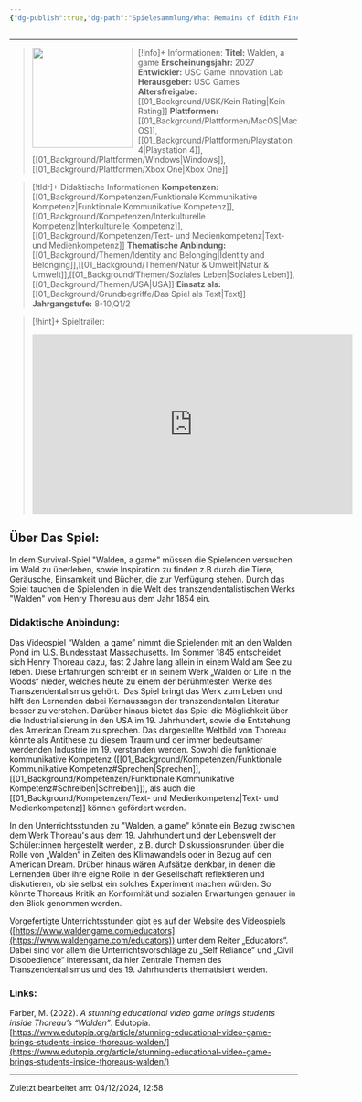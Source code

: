 ```yaml
---
{"dg-publish":true,"dg-path":"Spielesammlung/What Remains of Edith Finch.md","permalink":"/spielesammlung/what-remains-of-edith-finch/","noteIcon":"1"}
---
```


---
>[!info]+ Informationen:
><img src="https://shared.akamai.steamstatic.com/store_item_assets/steam/apps/1011700/capsule_616x353.jpg?t=1655960313" style="float:left;height:175px;padding-right:10px">**Titel:** Walden, a game
>**Erscheinungsjahr:** 2027
>**Entwickler:** USC Game Innovation Lab
>**Herausgeber:** USC Games
>**Altersfreigabe:** [[01_Background/USK/Kein Rating\|Kein Rating]]
>**Plattformen:** [[01_Background/Plattformen/MacOS\|MacOS]],[[01_Background/Plattformen/Playstation 4\|Playstation 4]],[[01_Background/Plattformen/Windows\|Windows]],[[01_Background/Plattformen/Xbox One\|Xbox One]]

>[!tldr]+ Didaktische Informationen
>**Kompetenzen:** [[01_Background/Kompetenzen/Funktionale Kommunikative Kompetenz\|Funktionale Kommunikative Kompetenz]],[[01_Background/Kompetenzen/Interkulturelle Kompetenz\|Interkulturelle Kompetenz]],[[01_Background/Kompetenzen/Text- und Medienkompetenz\|Text- und Medienkompetenz]]
>**Thematische Anbindung:** [[01_Background/Themen/Identity and Belonging\|Identity and Belonging]],[[01_Background/Themen/Natur & Umwelt\|Natur & Umwelt]],[[01_Background/Themen/Soziales Leben\|Soziales Leben]],[[01_Background/Themen/USA\|USA]]
>**Einsatz als:** [[01_Background/Grundbegriffe/Das Spiel als Text\|Text]]
>**Jahrgangstufe:** 8-10,Q1/2

>[!hint]+ Spieltrailer:
><iframe width="560" height="315" src="https://www.youtube.com/embed/OEJ_59hVPgw?si=4KMwPazdIqk3t6LI" title="YouTube video player" frameborder="0" allow="accelerometer; autoplay; clipboard-write; encrypted-media; gyroscope; picture-in-picture; web-share" referrerpolicy="strict-origin-when-cross-origin" allowfullscreen></iframe>


## Über Das Spiel:
In dem Survival-Spiel "Walden, a game" müssen die Spielenden versuchen im Wald zu überleben, sowie Inspiration zu finden z.B durch die Tiere, Geräusche, Einsamkeit und Bücher, die zur Verfügung stehen. Durch das Spiel tauchen die Spielenden in die Welt des transzendentalistischen Werks "Walden" von Henry Thoreau aus dem Jahr 1854 ein. 
### Didaktische Anbindung:
Das Videospiel “Walden, a game” nimmt die Spielenden mit an den Walden Pond im U.S. Bundesstaat Massachusetts. Im Sommer 1845 entscheidet sich Henry Thoreau dazu, fast 2 Jahre lang allein in einem Wald am See zu leben. Diese Erfahrungen schreibt er in seinem Werk „Walden or Life in the Woods“ nieder, welches heute zu einem der berühmtesten Werke des Transzendentalismus gehört.  Das Spiel bringt das Werk zum Leben und hilft den Lernenden dabei Kernaussagen der transzendentalen Literatur besser zu verstehen. Darüber hinaus bietet das Spiel die Möglichkeit über die Industrialisierung in den USA im 19. Jahrhundert, sowie die Entstehung des American Dream zu sprechen. Das dargestellte Weltbild von Thoreau könnte als Antithese zu diesem Traum und der immer bedeutsamer werdenden Industrie im 19. verstanden werden. Sowohl die funktionale kommunikative Kompetenz ([[01_Background/Kompetenzen/Funktionale Kommunikative Kompetenz#Sprechen\|Sprechen]], [[01_Background/Kompetenzen/Funktionale Kommunikative Kompetenz#Schreiben\|Schreiben]]), als auch die [[01_Background/Kompetenzen/Text- und Medienkompetenz\|Text- und Medienkompetenz]] können gefördert werden.

In den Unterrichtsstunden zu "Walden, a game" könnte ein Bezug zwischen dem Werk Thoreau's aus dem 19. Jahrhundert und der Lebenswelt der Schüler:innen hergestellt werden, z.B. durch Diskussionsrunden über die Rolle von „Walden“ in Zeiten des Klimawandels oder in Bezug auf den American Dream.
Drüber hinaus wären Aufsätze denkbar, in denen die Lernenden über ihre eigne Rolle in der Gesellschaft reflektieren und diskutieren, ob sie selbst ein solches Experiment machen würden. So könnte Thoreaus Kritik an Konformität und sozialen Erwartungen genauer in den Blick genommen werden.  

Vorgefertigte Unterrichtsstunden gibt es auf der Website des Videospiels                                         ([https://www.waldengame.com/educators](https://www.waldengame.com/educators)) unter dem Reiter „Educators“. Dabei sind vor allem die Unterrichtsvorschläge zu „Self Reliance“ und „Civil Disobedience“ interessant, da hier Zentrale Themen des Transzendentalismus und des 19. Jahrhunderts thematisiert werden.
### Links:
Farber, M. (2022). _A stunning educational video game brings students inside Thoreau’s “Walden”_. Edutopia. [https://www.edutopia.org/article/stunning-educational-video-game-brings-students-inside-thoreaus-walden/](https://www.edutopia.org/article/stunning-educational-video-game-brings-students-inside-thoreaus-walden/) 


---
Zuletzt bearbeitet am: 04/12/2024, 12:58